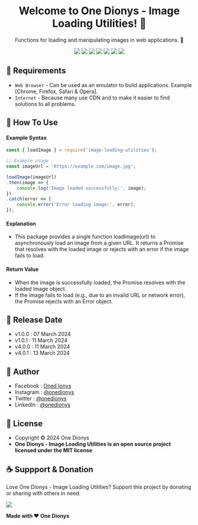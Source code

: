 <h1 align="center">Welcome to One Dionys - Image Loading Utilities! 👋 </h1>

<p align="center">Functions for loading and manipulating images in web applications. 💖 </p>

<p align="center">
<img src="https://img.shields.io/github/contributors/onedionys/onedionys-image-loading-utilities?style=flat-square">
<img src="https://img.shields.io/github/issues/onedionys/onedionys-image-loading-utilities?style=flat-square">
<img src="https://img.shields.io/github/stars/onedionys/onedionys-image-loading-utilities?style=flat-square"> 
<img src="https://img.shields.io/github/forks/onedionys/onedionys-image-loading-utilities?style=flat-square">
<img src="https://img.shields.io/github/last-commit/onedionys/onedionys-image-loading-utilities.svg?style=flat-square">
<img src="https://img.shields.io/github/languages/code-size/onedionys/onedionys-image-loading-utilities?style=flat-square">
<img src="https://img.shields.io/github/license/onedionys/onedionys-image-loading-utilities?style=flat-square">
</p>

## 💾 Requirements

* `Web Browser` - Can be used as an emulator to build applications. Example [Chrome, Firefox, Safari & Opera].
* `Internet` - Because many use CDN and to make it easier to find solutions to all problems.

## 🎯 How To Use

#### Example Syntax

```javascript
const { loadImage } = require('image-loading-utilities');

// Example usage
const imageUrl = 'https://example.com/image.jpg';

loadImage(imageUrl)
.then(image => {
    console.log('Image loaded successfully:', image);
})
.catch(error => {
    console.error('Error loading image:', error);
});
```

#### Explanation

* This package provides a single function loadImage(url) to asynchronously load an image from a given URL. It returns a Promise that resolves with the loaded image or rejects with an error if the image fails to load.

#### Return Value

* When the image is successfully loaded, the Promise resolves with the loaded Image object.
* If the image fails to load (e.g., due to an invalid URL or network error), the Promise rejects with an Error object.

## 📆 Release Date

* v1.0.0 : 07 March 2024
* v1.0.1 : 11 March 2024
* v4.0.0 : 11 March 2024
* v4.0.1 : 13 March 2024

## 🧑 Author

* Facebook : <a href="https://www.facebook.com/theonedionys"> Oned Ionys</a>
* Instagram : <a href="https://www.instagram.com/onedionys/"> @onedionys</a>
* Twitter : <a href="https://twitter.com/onedionys"> @onedionys</a>
* LinkedIn :  <a href="https://www.linkedin.com/in/onedionys/"> @onedionys</a>

## 📝 License

* Copyright © 2024 One Dionys
* **One Dionys - Image Loading Utilities is an open source project licensed under the MIT license**

## ☕️ Suppport & Donation

Love One Dionys - Image Loading Utilities? Support this project by donating or sharing with others in need.

<a href="https://www.buymeacoffee.com/onedionys"><img src="https://img.shields.io/badge/Buy_Me_A_Coffee-FFDD00?style=for-the-badge&logo=buy-me-a-coffee&logoColor=black"/> </a>

**Made with ❤️ One Dionys**
